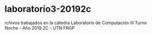 # laboratorio3-20192c
rchivos trabajados en la cátedra Laboratorio de Computación III Turno Noche - Año 2019 2C - UTN FRGP
